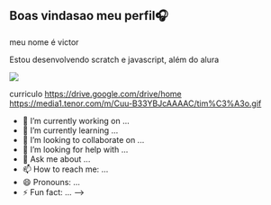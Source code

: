 ## Boas vindasao meu perfil🎧
meu nome é victor

Estou desenvolvendo scratch e javascript, além do alura

![](https://media1.tenor.com/m/Cuu-B33YBJcAAAAC/tim%C3%A3o.gif)

curriculo
https://drive.google.com/drive/home
https://media1.tenor.com/m/Cuu-B33YBJcAAAAC/tim%C3%A3o.gif
- 🔭 I’m currently working on ...
- 🌱 I’m currently learning ...
- 👯 I’m looking to collaborate on ...
- 🤔 I’m looking for help with ...
- 💬 Ask me about ...
- 📫 How to reach me: ...
- 😄 Pronouns: ...
- ⚡ Fun fact: ...
-->
